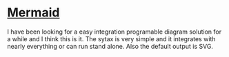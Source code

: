 
# [Mermaid](https://mermaid.js.org/)

I have been looking for a easy integration programable diagram solution for a while and I think this is it. The sytax is very simple and it integrates with nearly everything or can run stand alone. Also the default output is SVG. 

```mermaid:./csip-comm-006.mmd
```
